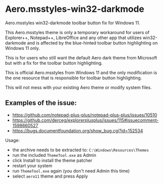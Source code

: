 # Aero.msstyles-win32-darkmode
Aero.msstyles win32-darkmode toolbar button fix for Windows 11.

This Aero.msstyles theme is only a temporary workaround for users of Explorer++, Notepad++, LibreOffice and any other app that utilizes win32-darkmode and is affected by the blue-hinted toolbar button highlighting on Windows 11 only.

This is for users who still want the default Aero dark theme from Microsoft but with a fix for the toolbar button highlighting.

This is official Aero.msstyles from Windows 11 and the only modification is the one resource that is responsible for toolbar button highlighting.

This will not mess with your existing Aero theme or modify system files.

## Examples of the issue:

- https://github.com/notepad-plus-plus/notepad-plus-plus/issues/10510
- https://github.com/derceg/explorerplusplus/issues/115#issuecomment-1598660527
- https://bugs.documentfoundation.org/show_bug.cgi?id=152534

Usage:

- the archive needs to be extracted to: `C:\Windows\Resources\Themes`
- run the included `ThemeTool.exe` as Admin
- click Install to install the theme patcher
- restart your system
- run `ThemeTool.exe` again (you don't need Admin this time)
- select `aero11` theme and press Apply
